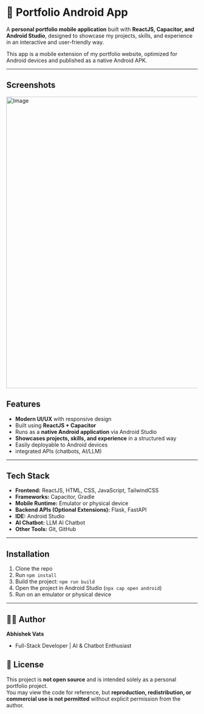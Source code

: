 # 📱 Portfolio Android App

A **personal portfolio mobile application** built with **ReactJS, Capacitor, and Android Studio**, designed to showcase my projects, skills, and experience in an interactive and user-friendly way.  

This app is a mobile extension of my portfolio website, optimized for Android devices and published as a native Android APK.  

---
## Screenshots
<img width="1366" height="768" alt="Image" src="https://github.com/user-attachments/assets/f2cf0811-34b4-494d-b0b8-5ef4736f7b11" />

## Features
- **Modern UI/UX** with responsive design  
- Built using **ReactJS + Capacitor**  
- Runs as a **native Android application** via Android Studio  
- **Showcases projects, skills, and experience** in a structured way  
- Easily deployable to Android devices  
- integrated APIs (chatbots, AI/LLM)  

---

## Tech Stack
- **Frontend:** ReactJS, HTML, CSS, JavaScript, TailwindCSS
- **Frameworks:** Capacitor, Gradle 
- **Mobile Runtime:** Emulator or physical device  
- **Backend APIs (Optional Extensions):** Flask, FastAPI  
- **IDE:** Android Studio
- **AI Chatbot:** LLM AI Chatbot  
- **Other Tools:** Git, GitHub  

---

## Installation
1. Clone the repo
2. Run `npm install`
3. Build the project: `npm run build`
4. Open the project in Android Studio (`npx cap open android`)
5. Run on an emulator or physical device

---
## 👨‍💻 Author
**Abhishek Vats**  
- Full-Stack Developer | AI & Chatbot Enthusiast

## 📄 License
This project is **not open source** and is intended solely as a personal portfolio project.  
You may view the code for reference, but **reproduction, redistribution, or commercial use is not permitted** without explicit permission from the author.
